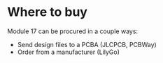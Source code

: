 <!-- docs/buy/README.md -->

# Where to buy

Module 17 can be procured in a couple ways:

* Send design files to a PCBA (JLCPCB, PCBWay)
* Order from a manufacturer (LilyGo)
